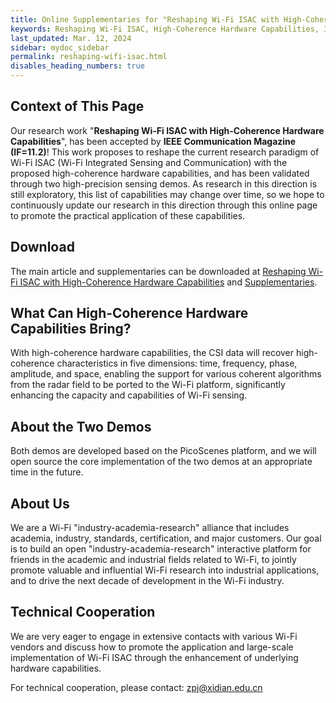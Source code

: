 ```yaml
---
title: Online Supplementaries for "Reshaping Wi-Fi ISAC with High-Coherence Hardware Capabilities"
keywords: Reshaping Wi-Fi ISAC, High-Coherence Hardware Capabilities, IEEE Communication Magazine
last_updated: Mar. 12, 2024
sidebar: mydoc_sidebar
permalink: reshaping-wifi-isac.html
disables_heading_numbers: true
--- 
```


## Context of This Page

Our research work "**Reshaping Wi-Fi ISAC with High-Coherence Hardware Capabilities**", has been accepted by **IEEE Communication Magazine (IF=11.2)**! This work proposes to reshape the current research paradigm of Wi-Fi ISAC (Wi-Fi Integrated Sensing and Communication) with the proposed high-coherence hardware capabilities, and has been validated through two high-precision sensing demos. As research in this direction is still exploratory, this list of capabilities may change over time, so we hope to continuously update our research in this direction through this online page to promote the practical application of these capabilities.

## Download

The main article and supplementaries can be downloaded at [Reshaping Wi-Fi ISAC with High-Coherence Hardware Capabilities](_static/Reshaping-Main.pdf) and [Supplementaries](_static/Reshaping-Supplementary.pdf).

## What Can High-Coherence Hardware Capabilities Bring?

With high-coherence hardware capabilities, the CSI data will recover high-coherence characteristics in five dimensions: time, frequency, phase, amplitude, and space, enabling the support for various coherent algorithms from the radar field to be ported to the Wi-Fi platform, significantly enhancing the capacity and capabilities of Wi-Fi sensing.

## About the Two Demos

Both demos are developed based on the PicoScenes platform, and we will open source the core implementation of the two demos at an appropriate time in the future.

## About Us

We are a Wi-Fi "industry-academia-research" alliance that includes academia, industry, standards, certification, and major customers. Our goal is to build an open "industry-academia-research" interactive platform for friends in the academic and industrial fields related to Wi-Fi, to jointly promote valuable and influential Wi-Fi research into industrial applications, and to drive the next decade of development in the Wi-Fi industry.

## Technical Cooperation

We are very eager to engage in extensive contacts with various Wi-Fi vendors and discuss how to promote the application and large-scale implementation of Wi-Fi ISAC through the enhancement of underlying hardware capabilities.

For technical cooperation, please contact: zpj@xidian.edu.cn
